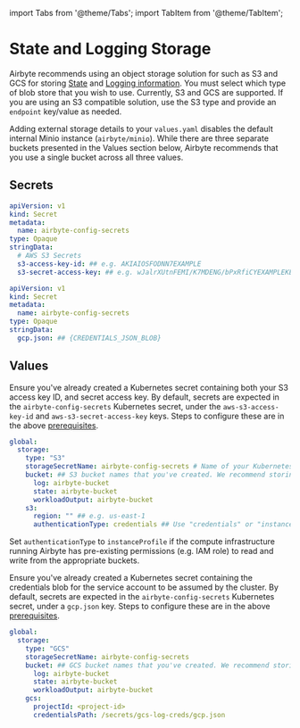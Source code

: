 
import Tabs from '@theme/Tabs';
import TabItem from '@theme/TabItem';

# State and Logging Storage

Airbyte recommends using an object storage solution for such as S3 and GCS for storing [State](../../understanding-airbyte/airbyte-protocol/#state--checkpointing) and [Logging information](../../operator-guides/browsing-output-logs).
You must select which type of blob store that you wish to use. Currently, S3 and GCS are supported. If you are using an S3 compatible solution, use the S3 type and provide an `endpoint` key/value as needed.

Adding external storage details to your `values.yaml` disables the default internal Minio instance (`airbyte/minio`). While there are three separate buckets presented in the Values section below, Airbyte recommends that you use a single bucket across all three values.

## Secrets

<Tabs >
<TabItem value="S3" label="S3" default>

```yaml
apiVersion: v1
kind: Secret
metadata:
  name: airbyte-config-secrets
type: Opaque
stringData:
  # AWS S3 Secrets
  s3-access-key-id: ## e.g. AKIAIOSFODNN7EXAMPLE
  s3-secret-access-key: ## e.g. wJalrXUtnFEMI/K7MDENG/bPxRfiCYEXAMPLEKEY

```

</TabItem>
<TabItem value="GCS" label="GCS">

```yaml
apiVersion: v1
kind: Secret
metadata:
  name: airbyte-config-secrets
type: Opaque
stringData:
  gcp.json: ## {CREDENTIALS_JSON_BLOB}
```

</TabItem>


</Tabs>

## Values

<Tabs >
<TabItem value="S3" label="S3" default>

Ensure you've already created a Kubernetes secret containing both your S3 access key ID, and secret access key. By default, secrets are expected in the `airbyte-config-secrets` Kubernetes secret, under the `aws-s3-access-key-id` and `aws-s3-secret-access-key` keys. Steps to configure these are in the above [prerequisites](#secrets).

```yaml
global:
  storage:
    type: "S3"
    storageSecretName: airbyte-config-secrets # Name of your Kubernetes secret.
    bucket: ## S3 bucket names that you've created. We recommend storing the following all in one bucket.
      log: airbyte-bucket
      state: airbyte-bucket
      workloadOutput: airbyte-bucket
    s3:
      region: "" ## e.g. us-east-1
      authenticationType: credentials ## Use "credentials" or "instanceProfile"
```

Set `authenticationType` to `instanceProfile` if the compute infrastructure running Airbyte has pre-existing permissions (e.g. IAM role) to read and write from the appropriate buckets.

</TabItem>
<TabItem value="GCS" label="GCS">

Ensure you've already created a Kubernetes secret containing the credentials blob for the service account to be assumed by the cluster. By default, secrets are expected in the `airbyte-config-secrets` Kubernetes secret, under a `gcp.json` key. Steps to configure these are in the above [prerequisites](#secrets).

```yaml
global:
  storage:
    type: "GCS"
    storageSecretName: airbyte-config-secrets
    bucket: ## GCS bucket names that you've created. We recommend storing the following all in one bucket.
      log: airbyte-bucket
      state: airbyte-bucket
      workloadOutput: airbyte-bucket
    gcs:
      projectId: <project-id>
      credentialsPath: /secrets/gcs-log-creds/gcp.json
```

</TabItem>

</Tabs>
